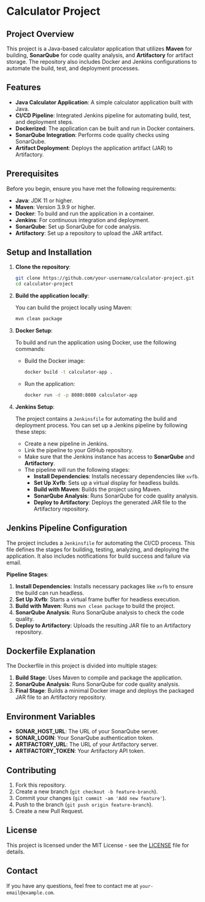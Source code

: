 # Calculator Project

## Project Overview

This project is a Java-based calculator application that utilizes **Maven** for building, **SonarQube** for code quality analysis, and **Artifactory** for artifact storage. The repository also includes Docker and Jenkins configurations to automate the build, test, and deployment processes.

## Features

- **Java Calculator Application**: A simple calculator application built with Java.
- **CI/CD Pipeline**: Integrated Jenkins pipeline for automating build, test, and deployment steps.
- **Dockerized**: The application can be built and run in Docker containers.
- **SonarQube Integration**: Performs code quality checks using SonarQube.
- **Artifact Deployment**: Deploys the application artifact (JAR) to Artifactory.

## Prerequisites

Before you begin, ensure you have met the following requirements:

- **Java**: JDK 11 or higher.
- **Maven**: Version 3.9.9 or higher.
- **Docker**: To build and run the application in a container.
- **Jenkins**: For continuous integration and deployment.
- **SonarQube**: Set up SonarQube for code analysis.
- **Artifactory**: Set up a repository to upload the JAR artifact.

## Setup and Installation

1. **Clone the repository**:

    ```bash
    git clone https://github.com/your-username/calculator-project.git
    cd calculator-project
    ```

2. **Build the application locally**:

    You can build the project locally using Maven:

    ```bash
    mvn clean package
    ```

3. **Docker Setup**:

    To build and run the application using Docker, use the following commands:

    - Build the Docker image:

        ```bash
        docker build -t calculator-app .
        ```

    - Run the application:

        ```bash
        docker run -d -p 8080:8080 calculator-app
        ```

4. **Jenkins Setup**:

    The project contains a `Jenkinsfile` for automating the build and deployment process. You can set up a Jenkins pipeline by following these steps:

    - Create a new pipeline in Jenkins.
    - Link the pipeline to your GitHub repository.
    - Make sure that the Jenkins instance has access to **SonarQube** and **Artifactory**.
    - The pipeline will run the following stages:
      - **Install Dependencies**: Installs necessary dependencies like `xvfb`.
      - **Set Up Xvfb**: Sets up a virtual display for headless builds.
      - **Build with Maven**: Builds the project using Maven.
      - **SonarQube Analysis**: Runs SonarQube for code quality analysis.
      - **Deploy to Artifactory**: Deploys the generated JAR file to the Artifactory repository.

## Jenkins Pipeline Configuration

The project includes a `Jenkinsfile` for automating the CI/CD process. This file defines the stages for building, testing, analyzing, and deploying the application. It also includes notifications for build success and failure via email.

**Pipeline Stages**:
1. **Install Dependencies**: Installs necessary packages like `xvfb` to ensure the build can run headless.
2. **Set Up Xvfb**: Starts a virtual frame buffer for headless execution.
3. **Build with Maven**: Runs `mvn clean package` to build the project.
4. **SonarQube Analysis**: Runs SonarQube analysis to check the code quality.
5. **Deploy to Artifactory**: Uploads the resulting JAR file to an Artifactory repository.

## Dockerfile Explanation

The Dockerfile in this project is divided into multiple stages:

1. **Build Stage**: Uses Maven to compile and package the application.
2. **SonarQube Analysis**: Runs SonarQube for code quality analysis.
3. **Final Stage**: Builds a minimal Docker image and deploys the packaged JAR file to an Artifactory repository.

## Environment Variables

- **SONAR_HOST_URL**: The URL of your SonarQube server.
- **SONAR_LOGIN**: Your SonarQube authentication token.
- **ARTIFACTORY_URL**: The URL of your Artifactory server.
- **ARTIFACTORY_TOKEN**: Your Artifactory API token.

## Contributing

1. Fork this repository.
2. Create a new branch (`git checkout -b feature-branch`).
3. Commit your changes (`git commit -am 'Add new feature'`).
4. Push to the branch (`git push origin feature-branch`).
5. Create a new Pull Request.

## License

This project is licensed under the MIT License - see the [LICENSE](LICENSE) file for details.

## Contact

If you have any questions, feel free to contact me at `your-email@example.com`.
